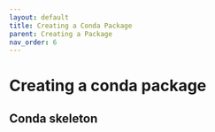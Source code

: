 ```yaml
---
layout: default
title: Creating a Conda Package
parent: Creating a Package 
nav_order: 6
---
```


# Creating a conda package

## Conda skeleton